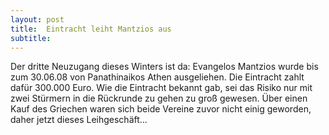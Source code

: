 ```yaml
---
layout: post
title:  Eintracht leiht Mantzios aus
subtitle:  
---
```


Der dritte Neuzugang dieses Winters ist da: Evangelos Mantzios wurde bis zum 30.06.08 von Panathinaikos Athen ausgeliehen. Die Eintracht zahlt dafür 300.000 Euro. Wie die Eintracht bekannt gab, sei das Risiko nur mit zwei Stürmern in die Rückrunde zu gehen zu groß gewesen. Über einen Kauf des Griechen waren sich beide Vereine zuvor nicht einig geworden, daher jetzt dieses Leihgeschäft...


